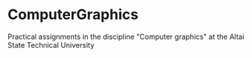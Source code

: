 # ComputerGraphics
Practical assignments in the discipline "Computer graphics" at the Altai State Technical University
